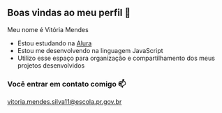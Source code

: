 ## Boas vindas ao meu perfil 💙

Meu nome é Vitória Mendes

- Estou estudando na [Alura](https://www.alura.com.br)
- Estou me desenvolvendo na linguagem JavaScript
- Utilizo esse espaço para organização e compartilhamento dos meus projetos desenvolvidos

### Você entrar em contato comigo 📫

vitoria.mendes.silva11@escola.pr.gov.br
